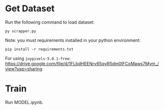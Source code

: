 # Get Dataset
Run the following command to load dataset:
```
py scrapper.py
```

Note: you must requirements installed in your python environment:
```
pip install -r requirements.txt
```

For using `joypixels-5.0.1-free`: https://drive.google.com/file/d/1FLbdHEENrv65qyR5dm0lFCoMaws7Mym_/view?usp=sharing

# Train
Run MODEL.ipynb.
